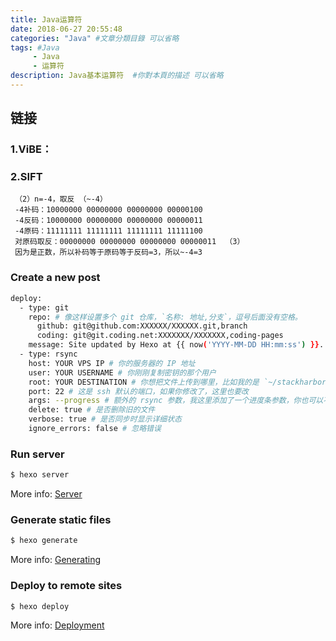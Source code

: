 ```yaml
---
title: Java运算符
date: 2018-06-27 20:55:48
categories: "Java" #文章分類目錄 可以省略
tags: #Java 
     - Java
     - 运算符
description: Java基本运算符  #你對本頁的描述 可以省略
---
```



## 链接

### 1.ViBE：


### 2.SIFT



     （2）n=-4，取反 （~-4）
     -4补码：10000000 00000000 00000000 00000100
     -4反码：10000000 00000000 00000000 00000011
     -4原码：11111111 11111111 11111111 11111100
     对原码取反：00000000 00000000 00000000 00000011  （3）
     因为是正数，所以补码等于原码等于反码=3，所以~-4=3


### Create a new post

``` bash
deploy:
  - type: git
    repo: # 像这样设置多个 git 仓库，`名称: 地址,分支`，逗号后面没有空格。
      github: git@github.com:XXXXXX/XXXXXX.git,branch
      coding: git@git.coding.net:XXXXXXX/XXXXXXX,coding-pages
    message: Site updated by Hexo at {{ now('YYYY-MM-DD HH:mm:ss') }}.
  - type: rsync
    host: YOUR VPS IP # 你的服务器的 IP 地址
    user: YOUR USERNAME # 你刚刚复制密钥的那个用户
    root: YOUR DESTINATION # 你想把文件上传到哪里，比如我的是 `~/stackharbor.alynx.xyz/`
    port: 22 # 这是 ssh 默认的端口，如果你修改了，这里也要改
    args: --progress # 额外的 rsync 参数，我这里添加了一个进度条参数，你也可以不设置
    delete: true # 是否删除旧的文件
    verbose: true # 是否同步时显示详细状态
    ignore_errors: false # 忽略错误
```



### Run server

``` bash
$ hexo server
```

More info: [Server](https://hexo.io/docs/server.html)

### Generate static files

``` bash
$ hexo generate
```

More info: [Generating](https://hexo.io/docs/generating.html)

### Deploy to remote sites

``` bash
$ hexo deploy
```

More info: [Deployment](https://hexo.io/docs/deployment.html)


